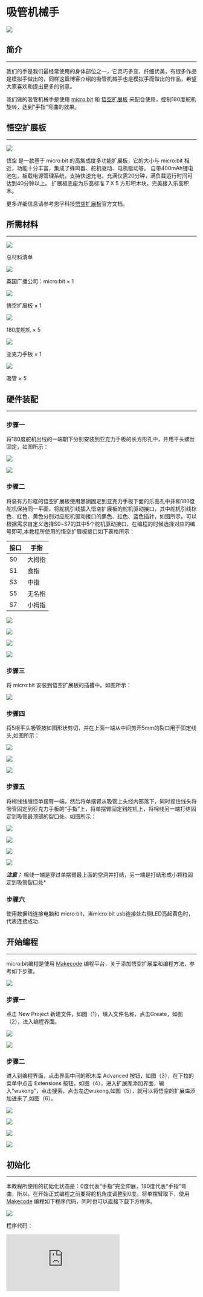 ﻿# 吸管机械手



![](https://wiki-media-ef.oss-cn-hongkong.aliyuncs.com/docs/microbit/interesting-case/straw-manipulator/images/straw-manipulator-01.gif)



## 简介
---
我们的手是我们最经常使用的身体部位之一，它灵巧多变，纤细优美，有很多作品是模拟手做出的，同样这篇博客介绍的吸管机械手也是模拟手而做出的作品，希望大家喜欢和提出更多的创意。

我们做的吸管机械手是使用 [micro:bit](https://www.microbit.org) 和 [悟空扩展板](https://www.elecfreaks.com/learn-en/microbitExtensionModule/wukong.html) 来配合使用，控制180度舵机旋转，达到“手指”弯曲的效果。

## 悟空扩展板
---
![](https://wiki-media-ef.oss-cn-hongkong.aliyuncs.com/docs/microbit/interesting-case/straw-manipulator/images/straw-manipulator-03.png)



悟空 是一款基于 micro:bit 的高集成度多功能扩展板，它的大小与 micro:bit 相近，功能十分丰富，集成了蜂鸣器、舵机驱动、电机驱动等。 自带400mAh锂电池包，板载电源管理系统，支持快速充电，充满仅需20分钟，满负载运行时间可达到40分钟以上。 扩展板底座为乐高标准 7 X 5 方形积木块，完美接入乐高积木。

更多详细信息请参考恩孚科技[悟空扩展板](https://www.elecfreaks.com/learn-en/microbitExtensionModule/wukong.html)官方文档。



## 所需材料
---


![](https://wiki-media-ef.oss-cn-hongkong.aliyuncs.com/docs/microbit/interesting-case/straw-manipulator/images/straw-manipulator-08.png)

总材料清单



![](https://wiki-media-ef.oss-cn-hongkong.aliyuncs.com/docs/microbit/interesting-case/straw-manipulator/images/straw-manipulator-04.png)

英国广播公司：micro:bit × 1



![](https://wiki-media-ef.oss-cn-hongkong.aliyuncs.com/docs/microbit/interesting-case/straw-manipulator/images/straw-manipulator-02.png)

悟空扩展板 × 1



![](https://wiki-media-ef.oss-cn-hongkong.aliyuncs.com/docs/microbit/interesting-case/straw-manipulator/images/straw-manipulator-05.png)

180度舵机 × 5



![](https://wiki-media-ef.oss-cn-hongkong.aliyuncs.com/docs/microbit/interesting-case/straw-manipulator/images/straw-manipulator-06.png)

亚克力手板 × 1



![](https://wiki-media-ef.oss-cn-hongkong.aliyuncs.com/docs/microbit/interesting-case/straw-manipulator/images/straw-manipulator-07.png)

吸管 × 5



## 硬件装配
---


### 步骤一

将180度舵机出线的一端朝下分别安装到亚克力手板的长方形孔中，并用平头螺丝固定，如图所示：

![](https://wiki-media-ef.oss-cn-hongkong.aliyuncs.com/docs/microbit/interesting-case/straw-manipulator/images/straw-manipulator-09-1.png)

![](https://wiki-media-ef.oss-cn-hongkong.aliyuncs.com/docs/microbit/interesting-case/straw-manipulator/images/straw-manipulator-09.png)



### 步骤二

将装有方形框的悟空扩展板使用黑销固定到亚克力手板下面的乐高孔中并和180度舵机保持同一平面，将舵机引线插入悟空扩展板的舵机驱动接口，其中舵机引线棕色、红色、黄色分别对应舵机驱动接口的黑色、红色、蓝色插针，如图所示。可以根据需求自定义选择S0~S7的其中5个舵机驱动接口，在编程的时候选择对应的编号即可,本教程所使用的悟空扩展板接口如下表格所示：

| 接口 | 手指   |
| :--- | ------ |
| S0   | 大拇指 |
| S1   | 食指   |
| S3   | 中指   |
| S5   | 无名指 |
| S7   | 小拇指 |

![](https://wiki-media-ef.oss-cn-hongkong.aliyuncs.com/docs/microbit/interesting-case/straw-manipulator/images/straw-manipulator-10-2.png)

![](https://wiki-media-ef.oss-cn-hongkong.aliyuncs.com/docs/microbit/interesting-case/straw-manipulator/images/straw-manipulator-10.png)

![](https://wiki-media-ef.oss-cn-hongkong.aliyuncs.com/docs/microbit/interesting-case/straw-manipulator/images/straw-manipulator-10-1.png)

![](https://wiki-media-ef.oss-cn-hongkong.aliyuncs.com/docs/microbit/interesting-case/straw-manipulator/images/straw-manipulator-11.png)

### 步骤三

将 micro:bit 安装到悟空扩展板的插槽中。如图所示：

![](https://wiki-media-ef.oss-cn-hongkong.aliyuncs.com/docs/microbit/interesting-case/straw-manipulator/images/straw-manipulator-12.png)



### 步骤四

将5根平头吸管按如图形状剪切，并在上面一端从中间剪开5mm的裂口用于固定线头,如图所示：

![](https://wiki-media-ef.oss-cn-hongkong.aliyuncs.com/docs/microbit/interesting-case/straw-manipulator/images/straw-manipulator-14-1.png)

![](https://wiki-media-ef.oss-cn-hongkong.aliyuncs.com/docs/microbit/interesting-case/straw-manipulator/images/straw-manipulator-14-2.png)

![](https://wiki-media-ef.oss-cn-hongkong.aliyuncs.com/docs/microbit/interesting-case/straw-manipulator/images/straw-manipulator-14.png)





### 步骤五

将棉线线缠绕单摆臂一端，然后将单摆臂从吸管上头经内部落下，同时捏住线头将吸管固定到亚克力手板的“手指”上，将单摆臂固定到舵机上，将棉线另一端打结固定到吸管最顶部的裂口处。如图所示：

![](https://wiki-media-ef.oss-cn-hongkong.aliyuncs.com/docs/microbit/interesting-case/straw-manipulator/images/straw-manipulator-14-3.png)

![](https://wiki-media-ef.oss-cn-hongkong.aliyuncs.com/docs/microbit/interesting-case/straw-manipulator/images/straw-manipulator-14-4.png)

![](https://wiki-media-ef.oss-cn-hongkong.aliyuncs.com/docs/microbit/interesting-case/straw-manipulator/images/straw-manipulator-15.png)

![](https://wiki-media-ef.oss-cn-hongkong.aliyuncs.com/docs/microbit/interesting-case/straw-manipulator/images/straw-manipulator-16.png)

***注意：*** 棉线一端是穿过单摆臂最上面的空洞并打结，另一端是打结形成小颗粒固定到吸管裂口处*



### 步骤六

使用数据线连接电脑和 micro:bit，当micro:bit usb连接处右侧LED亮起黄色时，代表连接成功.



## 开始编程
---


micro:bit编程是使用 [Makecode](https://makecode.microbit.org) 编程平台，关于添加悟空扩展库和编程方法，参考如下步骤。



![](https://wiki-media-ef.oss-cn-hongkong.aliyuncs.com/docs/microbit/interesting-case/straw-manipulator/images/straw-manipulator-18.png)



### 步骤一



点击 New Project 新建文件，如图（1），填入文件名称，点击Greate，如图（2），进入编程界面。



![](https://wiki-media-ef.oss-cn-hongkong.aliyuncs.com/docs/microbit/interesting-case/straw-manipulator/images/straw-manipulator-21.png)

![](https://wiki-media-ef.oss-cn-hongkong.aliyuncs.com/docs/microbit/interesting-case/straw-manipulator/images/straw-manipulator-22.png)



### 步骤二

进入到编程界面，点击界面中间的积木库 Advanced 按钮，如图（3），在下拉的菜单中点击 Extensions 按钮，如图（4），进入扩展库添加界面，输入“wukong”，点击搜索，点击左边wukong,如图（5），就可以将悟空的扩展库添加进来了,如图（6）。



![](https://wiki-media-ef.oss-cn-hongkong.aliyuncs.com/docs/microbit/interesting-case/straw-manipulator/images/straw-manipulator-19.png)

![](https://wiki-media-ef.oss-cn-hongkong.aliyuncs.com/docs/microbit/interesting-case/straw-manipulator/images/straw-manipulator-20.png)

![](https://wiki-media-ef.oss-cn-hongkong.aliyuncs.com/docs/microbit/interesting-case/straw-manipulator/images/straw-manipulator-23.png)

![](https://wiki-media-ef.oss-cn-hongkong.aliyuncs.com/docs/microbit/interesting-case/straw-manipulator/images/straw-manipulator-24.png)



## 初始化
---
本教程所使用的初始化状态是：0度代表“手指”完全伸展，180度代表“手指”弯曲，所以，在开始正式编程之前要将舵机角度调整到0度。将单摆臂取下，使用 [Makecode](https://makecode.microbit.org) 编程如下程序代码，同时也可以直接下载下方程序。

![](https://wiki-media-ef.oss-cn-hongkong.aliyuncs.com/docs/microbit/interesting-case/straw-manipulator/images/straw-manipulator-17.png)

程序代码：


<div
    style={{
        position: 'relative',
        paddingBottom: '60%',
        overflow: 'hidden',
    }}
>
    <iframe
        src="https://makecode.microbit.org/_azoXDPMYE35F"
        frameborder="0"
        sandbox="allow-popups allow-forms allow-scripts allow-same-origin"
        style={{
            position: 'absolute',
            width: '100%',
            height: '100%',
        }}
    />
</div>



将调整好后的舵机安装上单摆臂，就可以运行下方的程序代码，当然您也可以发挥自己的创造力，做出不同动作的“手舞”。



## 简单示例
---


![](https://wiki-media-ef.oss-cn-hongkong.aliyuncs.com/docs/microbit/interesting-case/straw-manipulator/images/straw-manipulator-25.png)



参考程序链接：[wukon](https://makecode.microbit.org/_H41XojcdMRo8)

同时，也可以从直接运行下方编程积木块：


<div
    style={{
        position: 'relative',
        paddingBottom: '60%',
        overflow: 'hidden',
    }}
>
    <iframe
        src="https://makecode.microbit.org/_H41XojcdMRo8"
        frameborder="0"
        sandbox="allow-popups allow-forms allow-scripts allow-same-origin"
        style={{
            position: 'absolute',
            width: '100%',
            height: '100%',
        }}
    />
</div>


## 常见问题
---


吸管机械手使用的是180度舵机，所以控制舵机积木块的数值范围是：0~180。下载编程好的积木块代码到micro:bit后，打开悟空扩展板的电源开关，关于[悟空扩展板](https://www.elecfreaks.com/learn-en/microbitExtensionModule/wukong.html)的详细使用内容请参考其相关文档。
